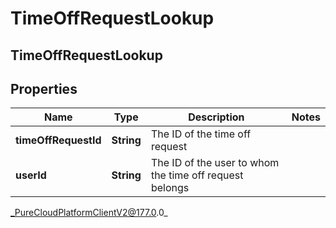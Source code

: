 # TimeOffRequestLookup

## TimeOffRequestLookup

## Properties

|Name | Type | Description | Notes|
|------------ | ------------- | ------------- | -------------|
| **timeOffRequestId** | **String** | The ID of the time off request | |
| **userId** | **String** | The ID of the user to whom the time off request belongs | |



_PureCloudPlatformClientV2@177.0.0_
